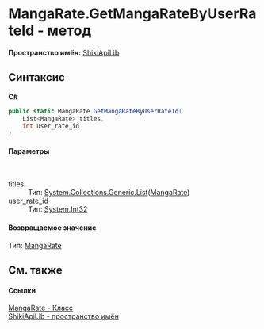 # MangaRate.GetMangaRateByUserRateId - метод
 

**Пространство имён:**&nbsp;<a href="N_ShikiApiLib.md">ShikiApiLib</a><br />

## Синтаксис

**C#**<br />
``` C#
public static MangaRate GetMangaRateByUserRateId(
	List<MangaRate> titles,
	int user_rate_id
)
```


#### Параметры
&nbsp;<dl><dt>titles</dt><dd>Тип:&nbsp;<a href="http://msdn2.microsoft.com/ru-ru/library/6sh2ey19" target="_blank">System.Collections.Generic.List</a>(<a href="T_ShikiApiLib_MangaRate.md">MangaRate</a>)<br /></dd><dt>user_rate_id</dt><dd>Тип:&nbsp;<a href="http://msdn2.microsoft.com/ru-ru/library/td2s409d" target="_blank">System.Int32</a><br /></dd></dl>

#### Возвращаемое значение
Тип:&nbsp;<a href="T_ShikiApiLib_MangaRate.md">MangaRate</a>

## См. также


#### Ссылки
<a href="T_ShikiApiLib_MangaRate.md">MangaRate - Класс</a><br /><a href="N_ShikiApiLib.md">ShikiApiLib - пространство имён</a><br />